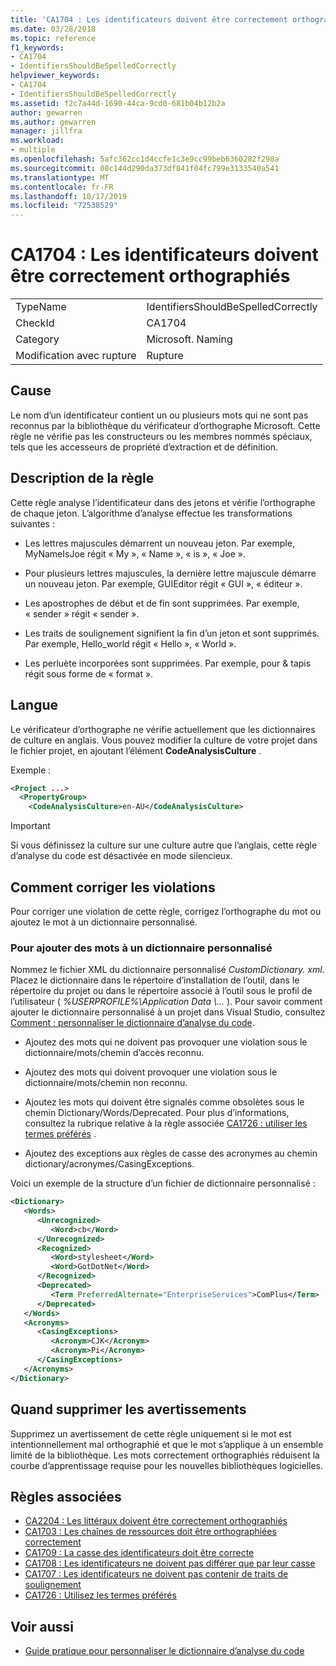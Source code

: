 ```yaml
---
title: 'CA1704 : Les identificateurs doivent être correctement orthographiés'
ms.date: 03/28/2018
ms.topic: reference
f1_keywords:
- CA1704
- IdentifiersShouldBeSpelledCorrectly
helpviewer_keywords:
- CA1704
- IdentifiersShouldBeSpelledCorrectly
ms.assetid: f2c7a44d-1690-44ca-9cd0-681b04b12b2a
author: gewarren
ms.author: gewarren
manager: jillfra
ms.workload:
- multiple
ms.openlocfilehash: 5afc362cc1d4ccfe1c3e9cc99beb6360282f298a
ms.sourcegitcommit: 08c144d290da373df841f04fc799e3133540a541
ms.translationtype: MT
ms.contentlocale: fr-FR
ms.lasthandoff: 10/17/2019
ms.locfileid: "72538529"
---
```

# <a name="ca1704-identifiers-should-be-spelled-correctly"></a>CA1704 : Les identificateurs doivent être correctement orthographiés

|||
|-|-|
|TypeName|IdentifiersShouldBeSpelledCorrectly|
|CheckId|CA1704|
|Category|Microsoft. Naming|
|Modification avec rupture|Rupture|

## <a name="cause"></a>Cause

Le nom d’un identificateur contient un ou plusieurs mots qui ne sont pas reconnus par la bibliothèque du vérificateur d’orthographe Microsoft. Cette règle ne vérifie pas les constructeurs ou les membres nommés spéciaux, tels que les accesseurs de propriété d’extraction et de définition.

## <a name="rule-description"></a>Description de la règle

Cette règle analyse l’identificateur dans des jetons et vérifie l’orthographe de chaque jeton. L’algorithme d’analyse effectue les transformations suivantes :

- Les lettres majuscules démarrent un nouveau jeton. Par exemple, MyNameIsJoe régit « My », « Name », « is », « Joe ».

- Pour plusieurs lettres majuscules, la dernière lettre majuscule démarre un nouveau jeton. Par exemple, GUIEditor régit « GUI », « éditeur ».

- Les apostrophes de début et de fin sont supprimées. Par exemple, « sender » régit « sender ».

- Les traits de soulignement signifient la fin d’un jeton et sont supprimés. Par exemple, Hello_world régit « Hello », « World ».

- Les perluète incorporées sont supprimées. Par exemple, pour & tapis régit sous forme de « format ».

## <a name="language"></a>Langue

Le vérificateur d’orthographe ne vérifie actuellement que les dictionnaires de culture en anglais. Vous pouvez modifier la culture de votre projet dans le fichier projet, en ajoutant l’élément **CodeAnalysisCulture** .

Exemple :

```xml
<Project ...>
  <PropertyGroup>
    <CodeAnalysisCulture>en-AU</CodeAnalysisCulture>
```

> [!IMPORTANT]
> Si vous définissez la culture sur une culture autre que l’anglais, cette règle d’analyse du code est désactivée en mode silencieux.

## <a name="how-to-fix-violations"></a>Comment corriger les violations

Pour corriger une violation de cette règle, corrigez l’orthographe du mot ou ajoutez le mot à un dictionnaire personnalisé.

### <a name="to-add-words-to-a-custom-dictionary"></a>Pour ajouter des mots à un dictionnaire personnalisé

Nommez le fichier XML du dictionnaire personnalisé *CustomDictionary. xml*. Placez le dictionnaire dans le répertoire d’installation de l’outil, dans le répertoire du projet ou dans le répertoire associé à l’outil sous le profil de l’utilisateur ( *%USERPROFILE%\Application Data \\...* ). Pour savoir comment ajouter le dictionnaire personnalisé à un projet dans Visual Studio, consultez [Comment : personnaliser le dictionnaire d’analyse du code](../code-quality/how-to-customize-the-code-analysis-dictionary.md).

- Ajoutez des mots qui ne doivent pas provoquer une violation sous le dictionnaire/mots/chemin d’accès reconnu.

- Ajoutez des mots qui doivent provoquer une violation sous le dictionnaire/mots/chemin non reconnu.

- Ajoutez les mots qui doivent être signalés comme obsolètes sous le chemin Dictionary/Words/Deprecated. Pour plus d’informations, consultez la rubrique relative à la règle associée [CA1726 : utiliser les termes préférés](../code-quality/ca1726.md) .

- Ajoutez des exceptions aux règles de casse des acronymes au chemin dictionary/acronymes/CasingExceptions.

Voici un exemple de la structure d’un fichier de dictionnaire personnalisé :

```xml
<Dictionary>
   <Words>
      <Unrecognized>
         <Word>cb</Word>
      </Unrecognized>
      <Recognized>
         <Word>stylesheet</Word>
         <Word>GotDotNet</Word>
      </Recognized>
      <Deprecated>
         <Term PreferredAlternate="EnterpriseServices">ComPlus</Term>
      </Deprecated>
   </Words>
   <Acronyms>
      <CasingExceptions>
         <Acronym>CJK</Acronym>
         <Acronym>Pi</Acronym>
      </CasingExceptions>
   </Acronyms>
</Dictionary>
```

## <a name="when-to-suppress-warnings"></a>Quand supprimer les avertissements

Supprimez un avertissement de cette règle uniquement si le mot est intentionnellement mal orthographié et que le mot s’applique à un ensemble limité de la bibliothèque. Les mots correctement orthographiés réduisent la courbe d’apprentissage requise pour les nouvelles bibliothèques logicielles.

## <a name="related-rules"></a>Règles associées

- [CA2204 : Les littéraux doivent être correctement orthographiés](../code-quality/ca2204.md)
- [CA1703 : Les chaînes de ressources doit être orthographiées correctement](../code-quality/ca1703.md)
- [CA1709 : La casse des identificateurs doit être correcte](../code-quality/ca1709.md)
- [CA1708 : Les identificateurs ne doivent pas différer que par leur casse](../code-quality/ca1708.md)
- [CA1707 : Les identificateurs ne doivent pas contenir de traits de soulignement](../code-quality/ca1707.md)
- [CA1726 : Utilisez les termes préférés](../code-quality/ca1726.md)

## <a name="see-also"></a>Voir aussi

- [Guide pratique pour personnaliser le dictionnaire d’analyse du code](../code-quality/how-to-customize-the-code-analysis-dictionary.md)

